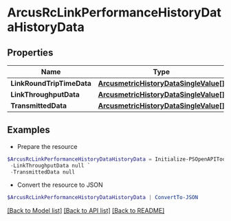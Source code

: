 # ArcusRcLinkPerformanceHistoryDataHistoryData
## Properties

Name | Type | Description | Notes
------------ | ------------- | ------------- | -------------
**LinkRoundTripTimeData** | [**ArcusmetricHistoryDataSingleValue[]**](ArcusmetricHistoryDataSingleValue.md) |  | [optional] 
**LinkThroughputData** | [**ArcusmetricHistoryDataSingleValue[]**](ArcusmetricHistoryDataSingleValue.md) |  | [optional] 
**TransmittedData** | [**ArcusmetricHistoryDataSingleValue[]**](ArcusmetricHistoryDataSingleValue.md) |  | [optional] 

## Examples

- Prepare the resource
```powershell
$ArcusRcLinkPerformanceHistoryDataHistoryData = Initialize-PSOpenAPIToolsArcusRcLinkPerformanceHistoryDataHistoryData  -LinkRoundTripTimeData null `
 -LinkThroughputData null `
 -TransmittedData null
```

- Convert the resource to JSON
```powershell
$ArcusRcLinkPerformanceHistoryDataHistoryData | ConvertTo-JSON
```

[[Back to Model list]](../README.md#documentation-for-models) [[Back to API list]](../README.md#documentation-for-api-endpoints) [[Back to README]](../README.md)

